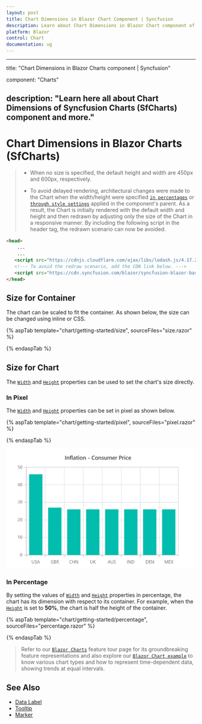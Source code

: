 ```yaml
---
layout: post
title: Chart Dimensions in Blazor Chart Component | Syncfusion 
description: Learn about Chart Dimensions in Blazor Chart component of Syncfusion, and more details.
platform: Blazor
control: Chart
documentation: ug
---
```


---
title: "Chart Dimensions in Blazor Charts component | Syncfusion"

component: "Charts"

description: "Learn here all about Chart Dimensions of Syncfusion Charts (SfCharts) component and more."
---

# Chart Dimensions in Blazor Charts (SfCharts)

> * When no size is specified, the default height and width are 450px and 600px, respectively.
>
> * To avoid delayed rendering, architectural changes were made to the Chart when the width/height were specified [`in percentages`](#In-Percentage) or [`through style settings`](#Size-for-Container) applied in the component's parent. As a result, the Chart is initially rendered with the default width and height and then redrawn by adjusting only the size of the Chart in a responsive manner. By including the following script in the header tag, the redrawn scenario can now be avoided.

```html
<head>
    ...
    ...
   <script src="https://cdnjs.cloudflare.com/ajax/libs/lodash.js/4.17.20/lodash.min.js"></script>
   <!--- To avoid the redraw scenario, add the CDN link below. --->
   <script src="https://cdn.syncfusion.com/blazor/syncfusion-blazor-base.min.js"></script>
</head>
```

## Size for Container

The chart can be scaled to fit the container. As shown below, the size can be changed using inline or CSS.

{% aspTab template="chart/getting-started/size", sourceFiles="size.razor" %}

{% endaspTab %}

## Size for Chart

The [`Width`](https://help.syncfusion.com/cr/blazor/Syncfusion.Blazor.Charts.SfChart.html#Syncfusion_Blazor_Charts_SfChart_Width) and [`Height`](https://help.syncfusion.com/cr/blazor/Syncfusion.Blazor.Charts.SfChart.html#Syncfusion_Blazor_Charts_SfChart_Height) properties can be used to set the chart's size directly.

### In Pixel

The [`Width`](https://help.syncfusion.com/cr/blazor/Syncfusion.Blazor.Charts.SfChart.html#Syncfusion_Blazor_Charts_SfChart_Width) and [`Height`](https://help.syncfusion.com/cr/blazor/Syncfusion.Blazor.Charts.SfChart.html#Syncfusion_Blazor_Charts_SfChart_Height) properties can be set in pixel as shown below.

{% aspTab template="chart/getting-started/pixel", sourceFiles="pixel.razor" %}

{% endaspTab %}

![Size for Chart](images/chart-dimensions/pixel.png)

### In Percentage

By setting the values of [`Width`](https://help.syncfusion.com/cr/blazor/Syncfusion.Blazor.Charts.SfChart.html#Syncfusion_Blazor_Charts_SfChart_Width) and [`Height`](https://help.syncfusion.com/cr/blazor/Syncfusion.Blazor.Charts.SfChart.html#Syncfusion_Blazor_Charts_SfChart_Height) properties in percentage, the chart has its dimension with respect to its container. For example, when the [`Height`](https://help.syncfusion.com/cr/blazor/Syncfusion.Blazor.Charts.SfChart.html#Syncfusion_Blazor_Charts_SfChart_Height) is set to **50%**, the chart is half the height of the container.

{% aspTab template="chart/getting-started/percentage", sourceFiles="percentage.razor" %}

{% endaspTab %}

> Refer to our [`Blazor Charts`](https://www.syncfusion.com/blazor-components/blazor-charts) feature tour page for its groundbreaking feature representations and also explore our [`Blazor Chart example`](https://blazor.syncfusion.com/demos/chart/line?theme=bootstrap4) to know various chart types and how to represent time-dependent data, showing trends at equal intervals.

## See Also

* [Data Label](./data-labels)
* [Tooltip](./tool-tip)
* [Marker](./data-markers)